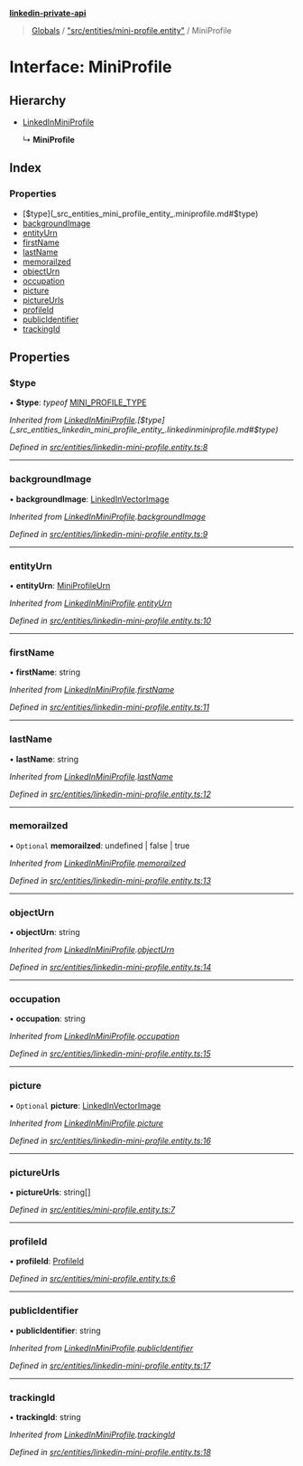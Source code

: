 **[linkedin-private-api](../README.md)**

> [Globals](../globals.md) / ["src/entities/mini-profile.entity"](../modules/_src_entities_mini_profile_entity_.md) / MiniProfile

# Interface: MiniProfile

## Hierarchy

- [LinkedInMiniProfile](_src_entities_linkedin_mini_profile_entity_.linkedinminiprofile.md)

  ↳ **MiniProfile**

## Index

### Properties

- [$type](_src_entities_mini_profile_entity_.miniprofile.md#$type)
- [backgroundImage](_src_entities_mini_profile_entity_.miniprofile.md#backgroundimage)
- [entityUrn](_src_entities_mini_profile_entity_.miniprofile.md#entityurn)
- [firstName](_src_entities_mini_profile_entity_.miniprofile.md#firstname)
- [lastName](_src_entities_mini_profile_entity_.miniprofile.md#lastname)
- [memorailzed](_src_entities_mini_profile_entity_.miniprofile.md#memorailzed)
- [objectUrn](_src_entities_mini_profile_entity_.miniprofile.md#objecturn)
- [occupation](_src_entities_mini_profile_entity_.miniprofile.md#occupation)
- [picture](_src_entities_mini_profile_entity_.miniprofile.md#picture)
- [pictureUrls](_src_entities_mini_profile_entity_.miniprofile.md#pictureurls)
- [profileId](_src_entities_mini_profile_entity_.miniprofile.md#profileid)
- [publicIdentifier](_src_entities_mini_profile_entity_.miniprofile.md#publicidentifier)
- [trackingId](_src_entities_mini_profile_entity_.miniprofile.md#trackingid)

## Properties

### $type

• **$type**: _typeof_ [MINI_PROFILE_TYPE](../modules/_src_entities_linkedin_mini_profile_entity_.md#mini_profile_type)

_Inherited from [LinkedInMiniProfile](_src_entities_linkedin_mini_profile_entity_.linkedinminiprofile.md).[$type](_src_entities_linkedin_mini_profile_entity_.linkedinminiprofile.md#$type)_

_Defined in [src/entities/linkedin-mini-profile.entity.ts:8](https://github.com/eilonmore/linkedin-private-api/blob/84c9c15/src/entities/linkedin-mini-profile.entity.ts#L8)_

---

### backgroundImage

• **backgroundImage**: [LinkedInVectorImage](_src_entities_linkedin_vector_image_entity_.linkedinvectorimage.md)

_Inherited from [LinkedInMiniProfile](_src_entities_linkedin_mini_profile_entity_.linkedinminiprofile.md).[backgroundImage](_src_entities_linkedin_mini_profile_entity_.linkedinminiprofile.md#backgroundimage)_

_Defined in [src/entities/linkedin-mini-profile.entity.ts:9](https://github.com/eilonmore/linkedin-private-api/blob/84c9c15/src/entities/linkedin-mini-profile.entity.ts#L9)_

---

### entityUrn

• **entityUrn**: [MiniProfileUrn](../modules/_src_entities_linkedin_mini_profile_entity_.md#miniprofileurn)

_Inherited from [LinkedInMiniProfile](_src_entities_linkedin_mini_profile_entity_.linkedinminiprofile.md).[entityUrn](_src_entities_linkedin_mini_profile_entity_.linkedinminiprofile.md#entityurn)_

_Defined in [src/entities/linkedin-mini-profile.entity.ts:10](https://github.com/eilonmore/linkedin-private-api/blob/84c9c15/src/entities/linkedin-mini-profile.entity.ts#L10)_

---

### firstName

• **firstName**: string

_Inherited from [LinkedInMiniProfile](_src_entities_linkedin_mini_profile_entity_.linkedinminiprofile.md).[firstName](_src_entities_linkedin_mini_profile_entity_.linkedinminiprofile.md#firstname)_

_Defined in [src/entities/linkedin-mini-profile.entity.ts:11](https://github.com/eilonmore/linkedin-private-api/blob/84c9c15/src/entities/linkedin-mini-profile.entity.ts#L11)_

---

### lastName

• **lastName**: string

_Inherited from [LinkedInMiniProfile](_src_entities_linkedin_mini_profile_entity_.linkedinminiprofile.md).[lastName](_src_entities_linkedin_mini_profile_entity_.linkedinminiprofile.md#lastname)_

_Defined in [src/entities/linkedin-mini-profile.entity.ts:12](https://github.com/eilonmore/linkedin-private-api/blob/84c9c15/src/entities/linkedin-mini-profile.entity.ts#L12)_

---

### memorailzed

• `Optional` **memorailzed**: undefined \| false \| true

_Inherited from [LinkedInMiniProfile](_src_entities_linkedin_mini_profile_entity_.linkedinminiprofile.md).[memorailzed](_src_entities_linkedin_mini_profile_entity_.linkedinminiprofile.md#memorailzed)_

_Defined in [src/entities/linkedin-mini-profile.entity.ts:13](https://github.com/eilonmore/linkedin-private-api/blob/84c9c15/src/entities/linkedin-mini-profile.entity.ts#L13)_

---

### objectUrn

• **objectUrn**: string

_Inherited from [LinkedInMiniProfile](_src_entities_linkedin_mini_profile_entity_.linkedinminiprofile.md).[objectUrn](_src_entities_linkedin_mini_profile_entity_.linkedinminiprofile.md#objecturn)_

_Defined in [src/entities/linkedin-mini-profile.entity.ts:14](https://github.com/eilonmore/linkedin-private-api/blob/84c9c15/src/entities/linkedin-mini-profile.entity.ts#L14)_

---

### occupation

• **occupation**: string

_Inherited from [LinkedInMiniProfile](_src_entities_linkedin_mini_profile_entity_.linkedinminiprofile.md).[occupation](_src_entities_linkedin_mini_profile_entity_.linkedinminiprofile.md#occupation)_

_Defined in [src/entities/linkedin-mini-profile.entity.ts:15](https://github.com/eilonmore/linkedin-private-api/blob/84c9c15/src/entities/linkedin-mini-profile.entity.ts#L15)_

---

### picture

• `Optional` **picture**: [LinkedInVectorImage](_src_entities_linkedin_vector_image_entity_.linkedinvectorimage.md)

_Inherited from [LinkedInMiniProfile](_src_entities_linkedin_mini_profile_entity_.linkedinminiprofile.md).[picture](_src_entities_linkedin_mini_profile_entity_.linkedinminiprofile.md#picture)_

_Defined in [src/entities/linkedin-mini-profile.entity.ts:16](https://github.com/eilonmore/linkedin-private-api/blob/84c9c15/src/entities/linkedin-mini-profile.entity.ts#L16)_

---

### pictureUrls

• **pictureUrls**: string[]

_Defined in [src/entities/mini-profile.entity.ts:7](https://github.com/eilonmore/linkedin-private-api/blob/84c9c15/src/entities/mini-profile.entity.ts#L7)_

---

### profileId

• **profileId**: [ProfileId](../modules/_src_entities_mini_profile_entity_.md#profileid)

_Defined in [src/entities/mini-profile.entity.ts:6](https://github.com/eilonmore/linkedin-private-api/blob/84c9c15/src/entities/mini-profile.entity.ts#L6)_

---

### publicIdentifier

• **publicIdentifier**: string

_Inherited from [LinkedInMiniProfile](_src_entities_linkedin_mini_profile_entity_.linkedinminiprofile.md).[publicIdentifier](_src_entities_linkedin_mini_profile_entity_.linkedinminiprofile.md#publicidentifier)_

_Defined in [src/entities/linkedin-mini-profile.entity.ts:17](https://github.com/eilonmore/linkedin-private-api/blob/84c9c15/src/entities/linkedin-mini-profile.entity.ts#L17)_

---

### trackingId

• **trackingId**: string

_Inherited from [LinkedInMiniProfile](_src_entities_linkedin_mini_profile_entity_.linkedinminiprofile.md).[trackingId](_src_entities_linkedin_mini_profile_entity_.linkedinminiprofile.md#trackingid)_

_Defined in [src/entities/linkedin-mini-profile.entity.ts:18](https://github.com/eilonmore/linkedin-private-api/blob/84c9c15/src/entities/linkedin-mini-profile.entity.ts#L18)_
